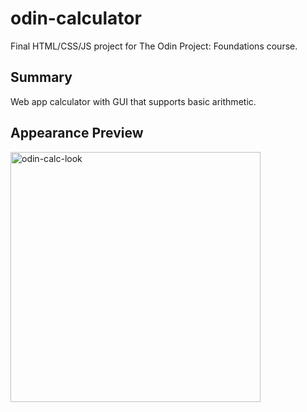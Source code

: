# odin-calculator
Final HTML/CSS/JS project for The Odin Project: Foundations course.
## Summary
Web app calculator with GUI that supports basic arithmetic.
## Appearance Preview
<img src="https://github.com/user-attachments/assets/57323d5a-346e-4007-83b4-6ff59b855073" alt="odin-calc-look" width='400px'>


